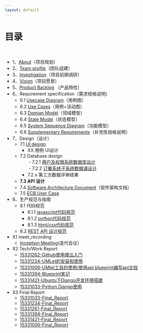 ```yaml
---
layout: default
---
```


# [](#TOC)目录

&nbsp;&nbsp; 

* 1、[About](./docs/about)（项目规划）
* 2、[Team profile](./docs/team_profile)（团队组建）
* 3、[Investigation](./docs/investigation)（项目前期调研）
* 4、[Vision](./docs/vision)（项目愿景）
* 5、[Product Backlog](./docs/backlog_initial) （产品特性）
* 6、Requirement specification（需求规格说明）
    - 6.1 [Usecase Diagram](./docs/Requirement_specification/requirements_and_userCase)（用例图）
    - 6.2 [Use Cases](./docs/Requirement_specification/requirements_and_userCase)（用例+活动图）
    - 6.3 [Domian Model](./docs/Requirement_specification/domain_model)（领域模型）
    - 6.4 [State Model](./docs/Requirement_specification/state_model)（状态模型）
    - 6.5 [System Sequence Diagram](./docs/Requirement_specification/System_sequence_diagram)（功能模型）
    - 6.6 [Supplementary Requirements](./docs/supplementary_requirements)（补充性规格说明）
* 7、Design（设计）
    - 7.1 [UI design](./assets/UI_Design.pdf)  
        - XX 用例 UI设计
    - 7.2 Database design  
        - 7.2.1 [用户及权限系统数据库设计](./docs/dataBase_design)  
        - 7.2.2 [订餐系统子系统数据课设计](./docs/dataBase_design)   
        - 7.2.x 第三方数据评审结果
    - **7.3 API 设计**
    - 7.4 [Software Architecture Document](./docs/software_architecture_document)（软件架构文档）
    - 7.5 [ECB User Case](https://github.com/EasyMealOrder/dashboard/blob/gh-pages/docs/ecb-user-case.md)
* 8、生产规范与指南
   - 8.1 代码规范
        - 8.1.1 [javascript代码规范](./docs/GuideBook/Google_javascript_style_guide.pdf) 
        - 8.1.2 [python代码规范](./docs/GuideBook/Google_python_style_guide)
        - 8.1.3 [html/css代码规范](./docs/GuideBook/Google_html_css_style_guide)
   - 8.2 [REST API 设计规范](./docs/GuideBook/RESTful-API-design-OCTO-Quick-Reference-Card-2.2.pdf)  
* X1 meet_recording
    - [Inception Meeting](./docs/meeting_recording_all)(迭代会议）
* X2 Tech/Work Report
    - [15331262-Github使用傻瓜入门](https://blog.csdn.net/overflow_1/article/details/79919370)
    - [15331234-UMLet的安装和使用](https://blog.csdn.net/lohiaufung/article/details/79869127)
    - [15331006-UMlet工具的使用/使用api blueprint编写api文档](https://caijh23.github.io/2018/04/14/Homework-lesson5/)
    - [15331394-Blueprint笔记](https://blog.csdn.net/ygtrece/article/details/79941779)
    - [15331421-Ubuntu下Django开发环境搭建](http://zjfblog.club/2018/04/15/%E7%B3%BB%E7%BB%9F%E5%88%86%E6%9E%90%E4%B8%8E%E8%AE%BE%E8%AE%A1-3/)
    - [15331033-Python Django使用](https://15331033.github.io/2018/04/13/Lesson5_Homework/)
* X3 Final Report
    - [15331033-Final_Report](https://15331033.github.io/2018/06/30/Final%20Report/)
    - [15331234-Final_Report](https://blog.csdn.net/lohiaufung/article/details/80841510)
    - [15331261-Final_Report](https://blog.csdn.net/overflow_1/article/details/80865842)
    - [15331394-Final_Report](https://blog.csdn.net/ygtrece/article/details/80869947)
    - [15331421-Final_Report](https://github.com/EasyMealOrder/dashboard/blob/gh-pages/docs/Final_Report/15331421.pdf)
    - [15331006-Final_Report](https://caijh23.github.io/2018/06/30/finalReport/)
